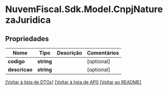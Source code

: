 # NuvemFiscal.Sdk.Model.CnpjNaturezaJuridica

## Propriedades

Nome | Tipo | Descrição | Comentários
------------ | ------------- | ------------- | -------------
**codigo** | **string** |  | [optional] 
**descricao** | **string** |  | [optional] 

[[Voltar à lista de DTOs]](../README.md#documentation-for-models) [[Voltar à lista de API]](../README.md#documentation-for-api-endpoints) [[Voltar ao README]](../README.md)

